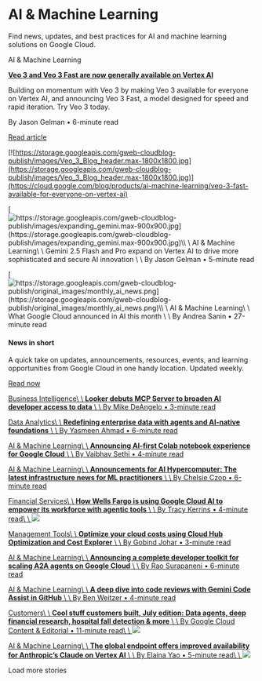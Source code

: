 # AI & Machine Learning

Find news, updates, and best practices for AI and machine learning solutions on Google Cloud.

AI & Machine Learning

[**Veo 3 and Veo 3 Fast are now generally available on Vertex AI**](https://cloud.google.com/blog/products/ai-machine-learning/veo-3-fast-available-for-everyone-on-vertex-ai)

Building on momentum with Veo 3 by making Veo 3 available for everyone on Vertex AI, and announcing Veo 3 Fast, a model designed for speed and rapid iteration. Try Veo 3 today.

By Jason Gelman • 6-minute read

[Read article](https://cloud.google.com/blog/products/ai-machine-learning/veo-3-fast-available-for-everyone-on-vertex-ai)

[![https://storage.googleapis.com/gweb-cloudblog-publish/images/Veo_3_Blog_header.max-1800x1800.jpg](https://storage.googleapis.com/gweb-cloudblog-publish/images/Veo_3_Blog_header.max-1800x1800.jpg)](https://cloud.google.com/blog/products/ai-machine-learning/veo-3-fast-available-for-everyone-on-vertex-ai)

[![https://storage.googleapis.com/gweb-cloudblog-publish/images/expanding_gemini.max-900x900.jpg](https://storage.googleapis.com/gweb-cloudblog-publish/images/expanding_gemini.max-900x900.jpg)\\
\\
AI & Machine Learning\\
\\
**Gemini 2.5 Flash and Pro expand on Vertex AI to drive more sophisticated and secure AI innovation** \\
\\
By Jason Gelman • 5-minute read](https://cloud.google.com/blog/products/ai-machine-learning/expanding-gemini-2-5-flash-and-pro-capabilities)

[![https://storage.googleapis.com/gweb-cloudblog-publish/original_images/monthly_ai_news.png](https://storage.googleapis.com/gweb-cloudblog-publish/original_images/monthly_ai_news.png)\\
\\
AI & Machine Learning\\
\\
**What Google Cloud announced in AI this month** \\
\\
By Andrea Sanin • 27-minute read](https://cloud.google.com/blog/products/ai-machine-learning/what-google-cloud-announced-in-ai-this-month)

#### News in short

A quick take on updates, announcements, resources, events, and learning opportunities from Google Cloud in one handy location. Updated weekly.

[Read now](https://cloud.google.com/blog/topics/inside-google-cloud/whats-new-google-cloud)

[Business Intelligence\\
\\
**Looker debuts MCP Server to broaden AI developer access to data** \\
\\
By Mike DeAngelo • 3-minute read](https://cloud.google.com/blog/products/business-intelligence/introducing-looker-mcp-server)

[Data Analytics\\
\\
**Redefining enterprise data with agents and AI-native foundations** \\
\\
By Yasmeen Ahmad • 6-minute read](https://cloud.google.com/blog/products/data-analytics/new-agents-and-ai-foundations-for-data-teams)

[AI & Machine Learning\\
\\
**Announcing AI-first Colab notebook experience for Google Cloud** \\
\\
By Vaibhav Sethi • 4-minute read](https://cloud.google.com/blog/products/ai-machine-learning/ai-first-colab-notebooks-in-bigquery-and-vertex-ai)

[AI & Machine Learning\\
\\
**Announcements for AI Hypercomputer: The latest infrastructure news for ML practitioners** \\
\\
By Chelsie Czop • 6-minute read](https://cloud.google.com/blog/products/ai-machine-learning/q2-2025-ai-hypercomputer-updates)

[Financial Services\\
\\
**How Wells Fargo is using Google Cloud AI to empower its workforce with agentic tools** \\
\\
By Tracy Kerrins • 4-minute read\\
\\
![](https://storage.googleapis.com/gweb-cloudblog-publish/images/Wells-Agentspace-2.max-700x700.jpg)](https://cloud.google.com/blog/topics/financial-services/wells-fargo-agentic-ai-agentspace-empowering-workers)

[Management Tools\\
\\
**Optimize your cloud costs using Cloud Hub Optimization and Cost Explorer** \\
\\
By Gobind Johar • 3-minute read](https://cloud.google.com/blog/products/management-tools/announcing-cloud-hub-optimization-and-cost-explorer-for-developers)

[AI & Machine Learning\\
\\
**Announcing a complete developer toolkit for scaling A2A agents on Google Cloud** \\
\\
By Rao Surapaneni • 6-minute read](https://cloud.google.com/blog/products/ai-machine-learning/agent2agent-protocol-is-getting-an-upgrade)

[AI & Machine Learning\\
\\
**A deep dive into code reviews with Gemini Code Assist in GitHub** \\
\\
By Ben Weitzer • 4-minute read](https://cloud.google.com/blog/products/ai-machine-learning/gemini-code-assist-and-github-ai-code-reviews)

[Customers\\
\\
**Cool stuff customers built, July edition: Data agents, deep financial research, hospital fall detection & more** \\
\\
By Google Cloud Content & Editorial • 11-minute read\\
\\
![](https://storage.googleapis.com/gweb-cloudblog-publish/images/cool_things_july.max-700x700.png)](https://cloud.google.com/blog/topics/customers/cool-stuff-google-cloud-customers-built-monthly-round-up)

[AI & Machine Learning\\
\\
**The global endpoint offers improved availability for Anthropic’s Claude on Vertex AI** \\
\\
By Elaina Yao • 5-minute read\\
\\
![](https://storage.googleapis.com/gweb-cloudblog-publish/images/Global_endpoint_for_Claude_lOeX6OX.max-700x700.png)](https://cloud.google.com/blog/products/ai-machine-learning/global-endpoint-for-claude-models-generally-available-on-vertex-ai)

Load more stories